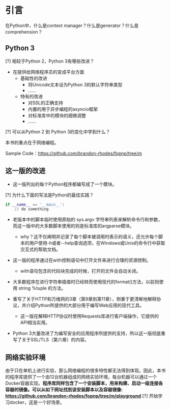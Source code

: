 
# 引言

在Python中，什么是context manager？什么是generator？什么是comprehension？

## Python 3

[?] 相较于Python 2，Python 3有哪些改进？
- 在提供给网络程序员的变成平台方面
  - 基础性的改进
    - 将Unicode文本设为Python 3的默认字符串类型
    - ......
  - 特有的改进
    - 对SSL的正确支持
    - 内置的用于异步编程的asyncio框架
    - 对标准库中的模块的细微调整
    - ......

[?] 可以从Python 2 到 Python 3的变化中学到什么？

本书的重点在于网络编程。

Sample Code：https://github.com/brandon-rhodes/fopnp/tree/m


## 这一版的改进

- 这一版列出的每个Python程序都编写成了一个模块。

[?] 为什么下面的写法是Python的最佳实践？
```python
if __name__ == '__main__':
    // do something

```

- 老版本中的脚本临时使用原始的 sys.argv 字符串列表来解析命令行和参数，而这一版中的大多数脚本使用的则是标准库的argparse模块。
  - why？这不仅阐明并记录了每个脚本被调用时表示的语义，还允许每个脚本的用户使用-h或者--help查询选项，在Windows或Unix的命令行中获取交互式的帮助文档。


- 这一版的程序通过在with控制语句中打开文件来进行合理的资源控制。
  - with语句包含的代码块完成的时候，打开的文件会自动关闭。

- 大多数程序在进行字符串插值时已经转而使用现代的format()方法，以前则使用 string %tuple 的方法。

- 重写了关于HTTP和万维网的3章（第9章到第11章），侧重于更清晰地解释协议，并介绍Python所提供的大部分用于编写Web应用的现代工具。
  - 这一版在解释HTTP协议时使用Requests库进行客户端操作，它提供的API相当实用。

- Python 3大量改进了为编写安全的应用程序所提供的支持，所以这一版彻底重写了关于SSL/TLS（第六章）的内容。

## 网络实验环境

由于只在单机上进行实验，那么网络编程的很多特性都无法得到体现。因此，本书的程序库提供了一个由12台机器组成的网络实验环境，每台机器可以通过一个Docker容器实现。**程序库同样包含了一个安装脚本，用来构建、启动一级连接各容器的镜像。可以从如下网址找到该安装脚本以及容器镜像: https://github.com/brandon-rhodes/fopnp/tree/m/playground**
[?] 开始学习docker，这是一个好场景。























